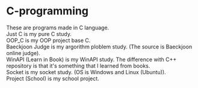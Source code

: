 # C-programming
These are programs made in C language.  
Just C is my pure C study.  
OOP_C is my OOP project base C.  
Baeckjoon Judge is my argorithm ploblem study. (The source is Baeckjoon online judge).  
WinAPI (Learn in Book) is my WinAPI study.  The difference with C++ repository is that it's something that I learned from books.  
Socket is my socket study. (OS is Windows and Linux (Ubuntu)).  
Project (School) is my school project.